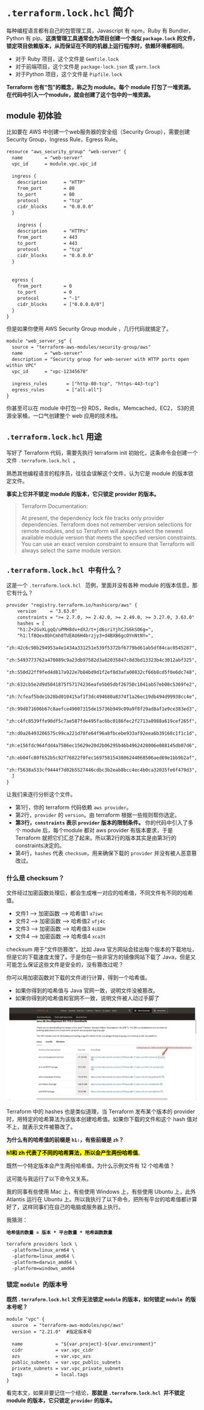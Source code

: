 # `.terraform.lock.hcl` 简介


每种编程语言都有自己的包管理工具，Javascript 有 npm，Ruby 有 Bundler，Python 有 pip。**这类管理工具通常会为项目创建一个类似 `package.lock` 的文件，锁定项目依赖版本，从而保证在不同的机器上运行程序时，依赖环境都相同**。

* 对于 Ruby 项目，这个文件是 `Gemfile.lock`
* 对于前端项目，这个文件是 `package-lock.json` 或 `yarn.lock`
* 对于Python 项目，这个文件是 `Pipfile.lock`


**Terraform 也有“包”的概念，称之为 module。每个 module 打包了一堆资源。在代码中引入一个module，就会创建了这个包中的一堆资源。**

## **module 初体验**

比如要在 AWS 中创建一个web服务器的安全组（Security Group），需要创建 Security Group，Ingress Rule，Egress Rule。

```
resource "aws_security_group" "web-server" {
  name        = "web-server"
  vpc_id      = module.vpc.vpc_id

  ingress {
    description      = "HTTP"
    from_port        = 80
    to_port          = 80
    protocol         = "tcp"
    cidr_blocks      = "0.0.0.0"
  }
  
    ingress {
    description      = "HTTPs"
    from_port        = 443
    to_port          = 443
    protocol         = "tcp"
    cidr_blocks      = "0.0.0.0"
  }
  

  egress {
    from_port        = 0
    to_port          = 0
    protocol         = "-1"
    cidr_blocks      = ["0.0.0.0/0"]
  }
}
```

但是如果你使用 AWS Security Group module ，几行代码就搞定了。

```
module "web_server_sg" {
  source = "terraform-aws-modules/security-group/aws"
  name        = "web-server"
  description = "Security group for web-server with HTTP ports open within VPC"
  vpc_id      = "vpc-12345678"

  ingress_rules       = ["http-80-tcp", "https-443-tcp"]
  egress_rules        = ["all-all"]
}
```

你甚至可以在 module 中打包一份 RDS，Redis，Memcached，EC2， S3的资源全家桶，一口气创建整个 web 应用的技术栈。

## **`.terraform.lock.hcl` 用途**

写好了 Terraform 代码，需要先执行 terraform init 初始化，这条命令会创建一个文件 `.terraform.lock.hcl `。

熟悉其他编程语言的程序员，往往会误解这个文件，认为它是 module 的版本锁定文件。

**事实上它并不锁定 module 的版本，它只锁定 provider 的版本。**

> Terraform Documentation:
> 
> At present, the dependency lock file tracks only provider dependencies. Terraform does not remember version selections for remote modules, and so Terraform will always select the newest available module version that meets the specified version constraints. You can use an exact version constraint to ensure that Terraform will always select the same module version.

## **`.terraform.lock.hcl 中有什么？`**

这是一个 `.terraform.lock.hcl ` 范例，里面并没有各种 module 的版本信息，那它有什么？

```
provider "registry.terraform.io/hashicorp/aws" {
	version     = "3.63.0"
	constraints = ">= 2.7.0, >= 2.42.0, >= 2.49.0, >= 3.27.0, 3.63.0"
	hashes = [
	"h1:Z+2GvXLgqQ/uPMH8dv+dXJ/t+jd6sriYjhCJS6kSO6g=",
	"h1:lf8Qex8bhCmh8TUEAU6H4brzjy3+d4BXB6gcOYnNtNY=",
    "zh:42c6c98b294953a4e1434a331251e539f5372bf6779bd61ab5df84cac0545287",
    "zh:5493773762a470889c9a23db97582d3a82035847c8d3bd13323b4c3012abf325",
    "zh:550d22ff9fed4d817a922e7b84bd9d1f2ef8d3afa00832cf66b8cd5f0e6dc748",
    "zh:632cb5e2d9d5041875f57174236eafe5b05dbf26750c1041ab57eb08c5369fe2",
    "zh:7cfeaf5bde1b28bd010415af1f3dc494680a8374f1a26ec19db494d99938cc4e",
    "zh:99d871606b67c8aefce49007315de15736b949c09a9f8f29ad8af1e9ce383ed3",
    "zh:c4fc8539ffe90df5c7ae587fde495fac6bc0186fec2f2713a8988a619cef265f",
    "zh:d0a26493206575c99ca221d78fe64f96a8fbcebe933af92eea6b39168c1f1c1d",
    "zh:e156fdc964fdd4a7586ec15629e20d2b06295b46b4962428006e088145db07d6",
    "zh:eb04fc80f652b5c92f76822f0fec1697581543806244068506aed69e1bb9b2af",
    "zh:f5638a533cf9444f7d02b5527446cdbc3b2eab8bcc4ec4b0ca32035fe6f479d3",
  ]
}
```

让我们来逐行分析这个文件。

* 第1行，你的 terraform 代码依赖 `aws provider`。
* 第2行，`provider` 的 `version`。由 terraform 根据一些规则帮你选定。
* **第3行，`constraints` 表示 `provider` 版本的限制条件。** 你的代码中引入了多个 module 后，每个module 都对 aws provider 有版本要求，于是 Terraform 就把它们汇总了起来。所以第2行的版本其实是由第3行的constraints决定的。
* 第4行，`hashes` 代表 `checksum`，用来确保下载的 `provider` 并没有被人恶意篡改过。

### **什么是 checksum？**

文件经过加密函数处理后，都会生成唯一对应的哈希值，不同文件有不同的哈希值。

* 文件1 —> 加密函数 —> 哈希值1 `a7iwc`
* 文件2 —> 加密函数 —> 哈希值2 `ufj4c`
* 文件3 —> 加密函数 —> 哈希值3 `4iEDH`
* 文件4 —> 加密函数 —> 哈希值4 `xca3t`

checksum 用于“文件防篡改”。比如 Java 官方网站会挂出每个版本的下载地址，但是它的下载速度太慢了。于是你在一些非官方的镜像网站下载了 Java，但是又可能怎么保证这些文件是安全的，没有篡改过呢？

你可以用加密函数对下载的文件进行计算，得到一个哈希值。

* 如果你得到的哈希值与 Java 官网一致，说明文件没被篡改。
* 如果你得到的哈希值和官网不一致，说明文件被人动过手脚了

![Alt Image Text](../images/chap5_3_1.png "body image")

Terraform 中的 hashes 也是类似道理，当 Terraform 发布某个版本的 provider 时，用特定的哈希算法为该版本创建哈希值。如果你下载的文件和这个 hash 值对不上，就表示文件被篡改了。

**为什么有的哈希值的前缀是 `h1:`，有些前缀是 `zh`？**

**<mark>h1和 zh 代表了不同的哈希算法，所以会产生两份哈希值</mark>**。


既然一个特定版本会产生两份哈希值，为什么示例文件有 12 个哈希值？

这可能与我运行了以下命令又关系。

我的同事有些使用 Mac 上，有些使用 Windows 上，有些使用 Ubuntu 上，此外 Atlantis 运行在 Ubuntu 上。所以我执行了以下命令，把所有平台的哈希值都计算好了，这样同事们在自己的电脑或服务器上执行。

我猜测：

**`哈希值的数量 = 版本 * 平台数量 * 哈希函数数量`**

```
terraform providers lock \
  -platform=linux_arm64 \
  -platform=linux_amd64 \
  -platform=darwin_amd64 \
  -platform=windows_amd64
```

### **锁定 `module `的版本号**


**既然 `.terraform.lock.hcl` 文件无法锁定 `module` 的版本，如何锁定 `module `的版本号呢？**


```
module "vpc" {
  source  = "terraform-aws-modules/vpc/aws"
  version = "2.21.0"  #指定版本号

  name            = "${var.project}-${var.environment}"
  cidr            = var.vpc_cidr
  azs             = var.vpc_azs
  public_subnets  = var.vpc_public_subnets
  private_subnets = var.vpc_private_subnets
  tags            = local.tags
}
```


看完本文，如果非要记住一个结论，**那就是 `.terraform.lock.hcl `并不锁定 module 的版本，它只锁定 `provider` 的版本。**




